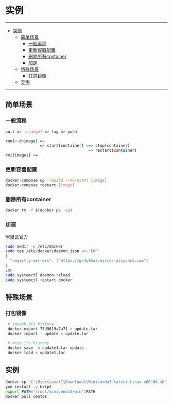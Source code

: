 # 实例

------

- [实例](#实例)
  - [简单场景](#简单场景)
    - [一般流程](#一般流程)
    - [更新容器配置](#更新容器配置)
    - [删除所有container](#删除所有container)
    - [加速](#加速)
  - [特殊场景](#特殊场景)
    - [打包镜像](#打包镜像)
  - [实例](#实例-1)

------

## 简单场景

### 一般流程

``` sh
pull => [change] => tag => push

run(<-d>image) =>
               => start(container) <=> stop(container)
                                    => restart(container)
rmi(images) <=
```

### 更新容器配置

``` sh
docker-compose up --build --no-start [image]
docker-compose restart [image]
```

### 删除所有container

``` sh
docker rm -f $(docker ps -aq)
```

### 加速

[阿里云官方](https://cr.console.aliyun.com/undefined/instances/mirrors?accounttraceid=9fc4c2ae0d664d6f975c608eb808e015hram)

``` sh
sudo mkdir -p /etc/docker
sudo tee /etc/docker/daemon.json <<-'EOF'
{
  "registry-mirrors": ["https://gr3y95az.mirror.aliyuncs.com"]
}
EOF
sudo systemctl daemon-reload
sudo systemctl restart docker
```

## 特殊场景

### 打包镜像

``` sh
 # squash its history.
 docker export 77d9619a7a71 > update.tar
 docker import - update < update.tar
```

``` sh
 # keep its history
 docker save -o update1.tar update 
 docker load < update1.tar
```

## 实例

``` sh
docker cp "C:\Users\user1\Downloads\Miniconda3-latest-Linux-x86_64.sh" "ffcf4b501621:/home"
yum install -y bzip2
export PATH="/root/miniconda3/bin":PATH
docker pull centos
```
